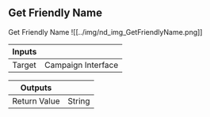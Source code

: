 ## Get Friendly Name
Get Friendly Name
![[../img/nd_img_GetFriendlyName.png]]

|Inputs||
|--|--|
| Target | Campaign Interface |

|Outputs||
|--|--|
| Return Value | String |
